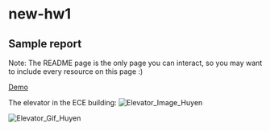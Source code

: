 # new-hw1

## Sample report

Note: The README page is the only page you can interact, so you may want to include every resource on this page :)

[Demo](https://nnhuyen.github.io/HCI-HW1-Elevator/demo.html)

The elevator in the ECE building: 
![Elevator_Image_Huyen](https://i.imgur.com/D8NAp0d.jpg)

![Elevator_Gif_Huyen](https://media.giphy.com/media/fAbByUYxLUGE6ygSvZ/giphy.gif)
